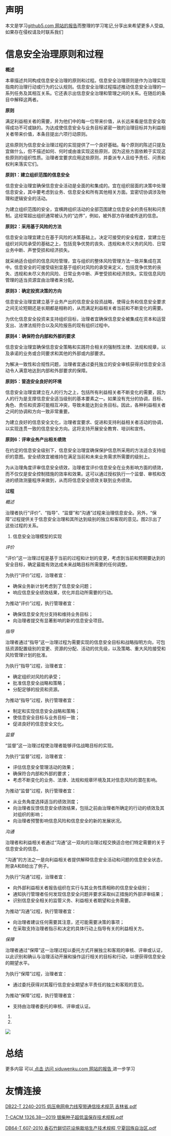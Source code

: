 # 声明 
本文是学习[github5.com 网站的报告](https://siduwenku.com/view/list/report?f=first)而整理的学习笔记,分享出来希望更多人受益,如果存在侵权请及时联系我们
# 信息安全治理原则和过程  
  
**概述**   
  
本章描述共同构成信息安全治理的原则和过程。信息安全治理原则是作为治理实现指南的治理行动或行为的公认规则。信息安全治理过程描述推动信息安全治理的一系列任务及其相互关系。它还表示出信息安全治理和管理之间的关系。在随后的条目中解释这两者。  
  
**原则**   
  
满足利益相关者的需要，并为他们中的每一位带来价值，从长远来看是信息安全取得成功不可或缺的。为达成使信息安全与业务目标紧密一致的治理目标并为利益相关者带来价值，本条目提出六项行动原则。  
  
这些原则为信息安全治理过程的实现提供了一个良好基础。每个原则的陈述只提及宜做什么，但不描述如何、何时或由谁实现这些原则，因为这些方面依赖于实现这些原则的组织性质。治理者宜要求应用这些原则，并委派专人且给予责任、问责和权利来落实它们。  
  
**原则1：建立组织范围的信息安全**   
  
信息安全治理宜确保信息安全活动是全面的和集成的。宜在组织层面的决策中处理信息安全，其中要考虑到业务、信息安全和所有其他相关方面。宜密切协调涉及物理和逻辑安全的活动。  
  
为建立组织范围的安全，宜横跨组织活动的全部范围建立信息安全的责任制和问责制。这经常超出组织通常被认为的“边界”，例如，被外部方存储或传送的信息。  
  
**原则2：采用基于风险的方法**   
  
信息安全治理宜建立在基于风险的决策基础上。决定可接受的安全程度，宜建立在组织对风险承受的基础之上，包括竞争优势的丧失、违规和未尽义务的风险、日常业务中断、声誉受损和经济损失。  
  
就采纳适合组织的信息风险管理，宜与组织的整体风险管理方法一致并集成在其中。信息安全的可接受级别宜基于组织对风险的承受来定义，包括竞争优势的丧失、违规和未尽义务的风险、日常业务中断、声誉受损和经济损失。实现信息风险管理的适当资源宜由治理者来分配。  
  
**原则3：确定投资决策的方向**   
  
信息安全治理宜建立基于业务产出的信息安全投资战略，使得业务和信息安全要求之间无论短期还是长期都是相称的，从而满足利益相关者当前和不断变化的需要。  
  
为优化信息安全投资来支持组织目标，治理者宜确保信息安全被集成在资本和运营支出、法律法规符合以及风险报告的现有组织过程中。  
  
**原则4：确保符合内部和外部的要求**   
  
信息安全治理宜确保信息安全策略和实践符合相关的强制性法律、法规和规章，以及承诺的业务或合同要求和其他的外部或内部要求。  
  
为解决一致性和合规性问题，治理者宜通过委托独立的安全审核获得对信息安全活动令人满意地达到内部和外部要求的保障。  
  
**原则5：营造安全良好的环境**   
  
信息安全治理宜建立在人的行为之上，包括所有利益相关者不断变化的需要，因为人的行为是支撑信息安全适当级别的基本要素之一。如果没有充分的协调，目标、角色、责任和资源可能相互冲突，导致未能达到业务目标。因此，各种利益相关者之间的协调和方向一致非常重要。  
  
为建立良好的信息安全文化，治理者宜要求、促进和支持利益相关者活动的协调，以实现连贯一致的信息安全方向。这将支持开展安全教育、培训和宣传。  
  
**原则6：评审业务产出相关绩效**   
  
在约定的信息安全级别下，信息安全治理宜确保保护信息所采用的方法适合支持组织的意图。安全绩效宜被维持在满足当前和未来业务需求所需要的级别上。  
  
为从治理角度评审信息安全绩效，治理者宜评价信息安全在业务影响方面的绩效，而不仅仅是安全控制措施的效率和效果。这可以通过授权执行一个监督、审核和改进的绩效测量程序来做到，从而将信息安全绩效关联到业务绩效。  
  
**过程**   
  
*概述*  
  
治理者执行“评价”、“指导”、“监督”和“沟通”过程来治理信息安全。另外，“保障”过程提供关于信息安全治理和其所达到级别的独立和客观的意见。图2示出了这些过程的关系。  
  
1.  信息安全治理模型的实现  
  
*评价*  
  
“评价”这一治理过程是基于当前的过程和计划的变更，考虑到当前和预期要达到的安全目标，确定最能有效达成未来战略目标所需要的任何调整。  
  
为执行“评价”过程，治理者宜：  
  
-   确保业务新计划考虑到了信息安全问题；  
-   响应信息安全绩效结果，优化并启动所需要的行动。  
  
为推动“评价”过程，执行管理者宜：  
  
-   确保信息安全充分支持和维持业务目标；  
-   向治理者提交有显著影响的新的信息安全项目。  
  
*指导*  
  
治理者通过“指导”这一治理过程为需要实现的信息安全目标和战略指明方向，可包括资源配置级别的变更、资源的分配、活动的优先级，以及策略、重大风险接受和风险管理计划的批准。  
  
为执行“指导”过程，治理者宜：  
  
-   确定组织对风险的承受；  
-   批准信息安全战略和策略；  
-   分配足够的投资和资源。  
  
为推动“指导”过程，执行管理者宜：  
  
-   制定和实现信息安全战略和策略；  
-   使信息安全目标与业务目标一致；  
-   促进良好的信息安全文化。  
  
*监督*  
  
“监督”这一治理过程使治理者能够评估战略目标的实现。  
  
为执行“监督”过程，治理者宜：  
  
-   评估信息安全管理活动的效果；  
-   确保符合内部和外部的要求；  
-   考虑不断变化的业务、法律、法规和规章环境及其对信息风险的潜在影响。  
  
为推动“监督”过程，执行管理者宜：  
  
-   从业务角度选择适当的绩效测度；  
-   向治理者反馈信息安全绩效结果，包括之前由治理者所确定的行动的绩效及其对组织的影响；  
-   向治理者预警影响信息风险和信息安全的新的发展状况。  
  
*沟通*  
  
治理者和利益相关者通过“沟通”这一双向的治理过程交换适合他们特定需要的关于信息安全的信息。  
  
“沟通”的方法之一是向利益相关者提供解释信息安全活动和问题的信息安全状态，附录A和B给出了例子。  
  
为执行“沟通”过程，治理者宜：  
  
-   向外部利益相关者报告组织在实行与其业务性质相称的信息安全级别；  
-   通知执行管理者任何发现信息安全问题并要求采取纠正措施的外部评审结果；  
-   识别信息安全相关的监管义务、利益相关者期望和业务需要。  
  
为推动“沟通”过程，执行管理者宜：  
  
-   向治理者建议任何需要其注意，还可能需要决策的事项；  
-   在采取支持治理者指示和决定的具体行动上指导有关的利益相关方。  
  
*保障*  
  
治理者通过“保障”这一治理过程以委托方式开展独立和客观的审核、评审或认证，以此识别和确认与治理活动开展和操作运行相关的目标和行动，以便获得信息安全的期望水平。  
  
为执行“保障”过程，治理者宜：  
  
-   通过委托获得对其履行信息安全期望水平责任的独立和客观的意见。  
  
为推动“保障”过程，执行管理者宜：  
  
-   支持由治理者委托的审核、评审或认证。  
1.  
2.  
  

![](http://public.host.github5.com/media/fengmian.png)
# 总结 
 更多内容 可以[ 点击 访问 siduwenku.com 网站的报告 ](https://siduwenku.com/view/list/report?f=2023)进一步学习

# 友情连接
[DB22-T 2240-2015 低压电网电力线窄带通信技术规范 吉林省.pdf](http://github5.com/view/48009?f=new)

[T-CACM 1326.38—2019 银柴种子超低温保存技术规程.pdf](http://github5.com/view/59757?f=new)

[DB64-T 607-2010 香石竹鲜切花设施栽培生产技术规程 宁夏回族自治区.pdf](http://github5.com/view/52468?f=new)

